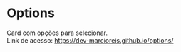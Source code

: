 # Options
Card com opções para selecionar.<br>
Link de acesso: https://dev-marcioreis.github.io/options/
